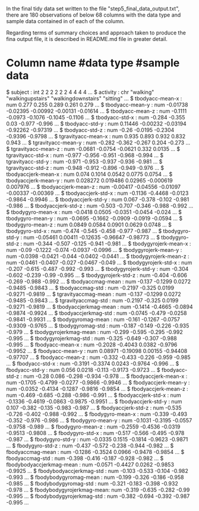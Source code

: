 In the final tidy data set written to the file "step5_final_data_output.txt", there are 180 observations of below 68 columns with the data type and sample data contained in of each of the column.

Regarding terms of summary choices and approach taken to produce the fina output file, it is described in README.md file in greater detail.

#  Column name               #data type #sample data
 $ subject                  : int  2 2 2 2 2 2 4 4 4 4 ...
 $ activity                 : chr  "walking" "walkingupstairs" "walkingdownstairs" "sitting" ...
 $ tbodyacc-mean-x          : num  0.277 0.255 0.289 0.261 0.279 ...
 $ tbodyacc-mean-y          : num  -0.01738 -0.02395 -0.00992 -0.00131 -0.01614 ...
 $ tbodyacc-mean-z          : num  -0.1111 -0.0973 -0.1076 -0.1045 -0.1106 ...
 $ tbodyacc-std-x           : num  -0.284 -0.355 0.03 -0.977 -0.996 ...
 $ tbodyacc-std-y           : num  0.11446 -0.00232 -0.03194 -0.92262 -0.97319 ...
 $ tbodyacc-std-z           : num  -0.26 -0.0195 -0.2304 -0.9396 -0.9798 ...
 $ tgravityacc-mean-x       : num  0.935 0.893 0.932 0.832 0.943 ...
 $ tgravityacc-mean-y       : num  -0.282 -0.362 -0.267 0.204 -0.273 ...
 $ tgravityacc-mean-z       : num  -0.0681 -0.0754 -0.0621 0.332 0.0135 ...
 $ tgravityacc-std-x        : num  -0.977 -0.956 -0.951 -0.968 -0.994 ...
 $ tgravityacc-std-y        : num  -0.971 -0.953 -0.937 -0.936 -0.981 ...
 $ tgravityacc-std-z        : num  -0.948 -0.912 -0.896 -0.949 -0.976 ...
 $ tbodyaccjerk-mean-x      : num  0.074 0.1014 0.0542 0.0775 0.0754 ...
 $ tbodyaccjerk-mean-y      : num  0.028272 0.019486 0.02965 -0.000619 0.007976 ...
 $ tbodyaccjerk-mean-z      : num  -0.00417 -0.04556 -0.01097 -0.00337 -0.00369 ...
 $ tbodyaccjerk-std-x       : num  -0.1136 -0.4468 -0.0123 -0.9864 -0.9946 ...
 $ tbodyaccjerk-std-y       : num  0.067 -0.378 -0.102 -0.981 -0.986 ...
 $ tbodyaccjerk-std-z       : num  -0.503 -0.707 -0.346 -0.988 -0.992 ...
 $ tbodygyro-mean-x         : num  -0.0418 0.0505 -0.0351 -0.0454 -0.024 ...
 $ tbodygyro-mean-y         : num  -0.0695 -0.1662 -0.0909 -0.0919 -0.0594 ...
 $ tbodygyro-mean-z         : num  0.0849 0.0584 0.0901 0.0629 0.0748 ...
 $ tbodygyro-std-x          : num  -0.474 -0.545 -0.458 -0.977 -0.987 ...
 $ tbodygyro-std-y          : num  -0.05461 0.00411 -0.12635 -0.96647 -0.98773 ...
 $ tbodygyro-std-z          : num  -0.344 -0.507 -0.125 -0.941 -0.981 ...
 $ tbodygyrojerk-mean-x     : num  -0.09 -0.1222 -0.074 -0.0937 -0.0996 ...
 $ tbodygyrojerk-mean-y     : num  -0.0398 -0.0421 -0.044 -0.0402 -0.0441 ...
 $ tbodygyrojerk-mean-z     : num  -0.0461 -0.0407 -0.027 -0.0467 -0.049 ...
 $ tbodygyrojerk-std-x      : num  -0.207 -0.615 -0.487 -0.992 -0.993 ...
 $ tbodygyrojerk-std-y      : num  -0.304 -0.602 -0.239 -0.99 -0.995 ...
 $ tbodygyrojerk-std-z      : num  -0.404 -0.606 -0.269 -0.988 -0.992 ...
 $ tbodyaccmag-mean         : num  -0.137 -0.1299 0.0272 -0.9485 -0.9843 ...
 $ tbodyaccmag-std          : num  -0.2197 -0.325 0.0199 -0.9271 -0.9819 ...
 $ tgravityaccmag-mean      : num  -0.137 -0.1299 0.0272 -0.9485 -0.9843 ...
 $ tgravityaccmag-std       : num  -0.2197 -0.325 0.0199 -0.9271 -0.9819 ...
 $ tbodyaccjerkmag-mean     : num  -0.1414 -0.4665 -0.0894 -0.9874 -0.9924 ...
 $ tbodyaccjerkmag-std      : num  -0.0745 -0.479 -0.0258 -0.9841 -0.9931 ...
 $ tbodygyromag-mean        : num  -0.161 -0.1267 -0.0757 -0.9309 -0.9765 ...
 $ tbodygyromag-std         : num  -0.187 -0.149 -0.226 -0.935 -0.979 ...
 $ tbodygyrojerkmag-mean    : num  -0.299 -0.595 -0.295 -0.992 -0.995 ...
 $ tbodygyrojerkmag-std     : num  -0.325 -0.649 -0.307 -0.988 -0.995 ...
 $ fbodyacc-mean-x          : num  -0.2028 -0.4043 0.0382 -0.9796 -0.9952 ...
 $ fbodyacc-mean-y          : num  0.08971 -0.19098 0.00155 -0.94408 -0.97707 ...
 $ fbodyacc-mean-z          : num  -0.332 -0.433 -0.226 -0.959 -0.985 ...
 $ fbodyacc-std-x           : num  -0.3191 -0.3374 0.0243 -0.9764 -0.996 ...
 $ fbodyacc-std-y           : num  0.056 0.0218 -0.113 -0.9173 -0.9723 ...
 $ fbodyacc-std-z           : num  -0.28 0.086 -0.298 -0.934 -0.978 ...
 $ fbodyaccjerk-mean-x      : num  -0.1705 -0.4799 -0.0277 -0.9866 -0.9946 ...
 $ fbodyaccjerk-mean-y      : num  -0.0352 -0.4134 -0.1287 -0.9816 -0.9854 ...
 $ fbodyaccjerk-mean-z      : num  -0.469 -0.685 -0.288 -0.986 -0.991 ...
 $ fbodyaccjerk-std-x       : num  -0.1336 -0.4619 -0.0863 -0.9875 -0.9951 ...
 $ fbodyaccjerk-std-y       : num  0.107 -0.382 -0.135 -0.983 -0.987 ...
 $ fbodyaccjerk-std-z       : num  -0.535 -0.726 -0.402 -0.988 -0.992 ...
 $ fbodygyro-mean-x         : num  -0.339 -0.493 -0.352 -0.976 -0.986 ...
 $ fbodygyro-mean-y         : num  -0.1031 -0.3195 -0.0557 -0.9758 -0.989 ...
 $ fbodygyro-mean-z         : num  -0.2559 -0.4536 -0.0319 -0.9513 -0.9808 ...
 $ fbodygyro-std-x          : num  -0.517 -0.566 -0.495 -0.978 -0.987 ...
 $ fbodygyro-std-y          : num  -0.0335 0.1515 -0.1814 -0.9623 -0.9871 ...
 $ fbodygyro-std-z          : num  -0.437 -0.572 -0.238 -0.944 -0.982 ...
 $ fbodyaccmag-mean         : num  -0.1286 -0.3524 0.0966 -0.9478 -0.9854 ...
 $ fbodyaccmag-std          : num  -0.398 -0.416 -0.187 -0.928 -0.982 ...
 $ fbodybodyaccjerkmag-mean : num  -0.0571 -0.4427 0.0262 -0.9853 -0.9925 ...
 $ fbodybodyaccjerkmag-std  : num  -0.103 -0.533 -0.104 -0.982 -0.993 ...
 $ fbodybodygyromag-mean    : num  -0.199 -0.326 -0.186 -0.958 -0.985 ...
 $ fbodybodygyromag-std     : num  -0.321 -0.183 -0.398 -0.932 -0.978 ...
 $ fbodybodygyrojerkmag-mean: num  -0.319 -0.635 -0.282 -0.99 -0.995 ...
 $ fbodybodygyrojerkmag-std : num  -0.382 -0.694 -0.392 -0.987 -0.995 ...